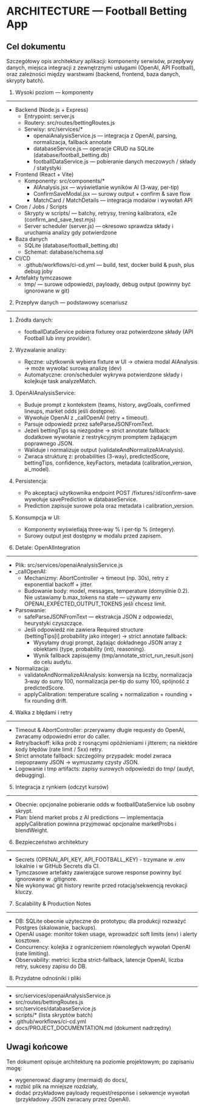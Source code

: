 ARCHITECTURE — Football Betting App
===================================

Cel dokumentu
------------
Szczegółowy opis architektury aplikacji: komponenty serwisów, przepływy danych, miejsca integracji z zewnętrznymi usługami (OpenAI, API Football), oraz zależności między warstwami (backend, frontend, baza danych, skrypty batch).

1. Wysoki poziom — komponenty
-----------------------------
- Backend (Node.js + Express)
  - Entrypoint: server.js
  - Routery: src/routes/bettingRoutes.js
  - Serwisy: src/services/*
    - openaiAnalysisService.js — integracja z OpenAI, parsing, normalizacja, fallback annotate
    - databaseService.js — operacje CRUD na SQLite (database/football_betting.db)
    - footballDataService.js — pobieranie danych meczowych / składy / statystyki
- Frontend (React + Vite)
  - Komponenty: src/components/*
    - AIAnalysis.jsx — wyświetlanie wyników AI (3‑way, per‑tip)
    - ConfirmSaveModal.jsx — surowy output + confirm & save flow
    - MatchCard / MatchDetails — integracja modalów i wywołań API
- Cron / Jobs / Scripts
  - Skrypty w scripts/ — batchy, retrysy, trening kalibratora, e2e (confirm_and_save_test.mjs)
  - Server scheduler (server.js) — okresowo sprawdza składy i uruchamia analizy gdy potwierdzone
- Baza danych
  - SQLite (database/football_betting.db)
  - Schemat: database/schema.sql
- CI/CD
  - .github/workflows/ci-cd.yml — build, test, docker build & push, plus debug joby
- Artefakty tymczasowe
  - tmp/ — surowe odpowiedzi, payloady, debug output (powinny być ignorowane w git)

2. Przepływ danych — podstawowy scenariusz
-----------------------------------------
1. Źródła danych:
   - footballDataService pobiera fixturey oraz potwierdzone składy (API Football lub inny provider).
2. Wyzwalanie analizy:
   - Ręczne: użytkownik wybiera fixture w UI -> otwiera modal AIAnalysis -> może wywołać surową analizę (dev)
   - Automatyczne: cron/scheduler wykrywa potwierdzone składy i kolejkuje task analyzeMatch.
3. OpenAIAnalysisService:
   - Buduje prompt z kontekstem (teams, history, avgGoals, confirmed lineups, market odds jeśli dostępne).
   - Wywołuje OpenAI z _callOpenAI (retry + timeout).
   - Parsuje odpowiedź przez safeParseJSONFromText.
   - Jeżeli bettingTips są niezgodne -> strict annotate fallback: dodatkowe wywołanie z restrykcyjnym promptem żądającym poprawnego JSON.
   - Waliduje i normalizuje output (validateAndNormalizeAIAnalysis).
   - Zwraca strukturę z: probabilities (3-way), predictedScore, bettingTips, confidence, keyFactors, metadata (calibration_version, ai_model).
4. Persistencja:
   - Po akceptacji użytkownika endpoint POST /fixtures/:id/confirm-save wywołuje savePrediction w databaseService.
   - Prediction zapisuje surowe pola oraz metadata i calibration_version.
5. Konsumpcja w UI:
   - Komponenty wyświetlają three‑way % i per‑tip % (integery).
   - Surowy output jest dostępny w modalu przed zapisem.

3. Detale: OpenAIIntegration
----------------------------
- Plik: src/services/openaiAnalysisService.js
- _callOpenAI:
  - Mechanizmy: AbortController -> timeout (np. 30s), retry z exponential backoff + jitter.
  - Budowanie body: model, messages, temperature (domyślnie 0.2). Nie ustawiamy b.max_tokens na stałe — używamy env OPENAI_EXPECTED_OUTPUT_TOKENS jeśli chcesz limit.
- Parsowanie:
  - safeParseJSONFromText — ekstrakcja JSON z odpowiedzi, heurystyki czyszczące.
  - Jeśli odpowiedź nie zawiera Required structure (bettingTips[i].probability jako integer) -> strict annotate fallback:
    - Wysyłamy drugi prompt, żądając dokładnego JSON array z obiektami {type, probability (int), reasoning}.
    - Wynik fallback zapisujemy (tmp/annotate_strict_run_result.json) do celu audytu.
- Normalizacja:
  - validateAndNormalizeAIAnalysis: konwersja na liczby, normalizacja 3‑way do sumy 100, normalizacja per‑tip do sumy 100, spójność z predictedScore.
  - applyCalibration: temperature scaling + normalization + rounding + fix rounding drift.

4. Walka z błędami i retry
--------------------------
- Timeout & AbortController: przerywamy długie requesty do OpenAI, zwracamy odpowiedni error do caller.
- Retry/backoff: kilka prób z rosnącymi opóźnieniami i jitterem; na niektóre kody błędów (rate limit / 5xx) retry.
- Strict annotate fallback: szczególny przypadek: model zwraca niepoprawny JSON -> wymuszamy czysty JSON.
- Logowanie i tmp artifacts: zapisy surowych odpowiedzi do tmp/ (audyt, debugging).

5. Integracja z rynkiem (odczyt kursów)
--------------------------------------
- Obecnie: opcjonalne pobieranie odds w footballDataService lub osobny skrypt.
- Plan: blend market probs z AI predictions — implementacja applyCalibration powinna przyjmować opcjonalne marketProbs i blendWeight.

6. Bezpieczeństwo architektury
------------------------------
- Secrets (OPENAI_API_KEY, API_FOOTBALL_KEY) - trzymane w .env lokalnie i w GitHub Secrets dla CI.
- Tymczasowe artefakty zawierające surowe response powinny być ignorowane w .gitignore.
- Nie wykonywać git history rewrite przed rotacją/sekwencją revokacji kluczy.

7. Scalability & Production Notes
---------------------------------
- DB: SQLite obecnie użyteczne do prototypu; dla produkcji rozważyć Postgres (skalowanie, backups).
- OpenAI usage: monitor token usage, wprowadzić soft limits (env) i alerty kosztowe.
- Concurrency: kolejka z ograniczeniem równoległych wywołań OpenAI (rate limiting).
- Observability: metrici: liczba strict-fallback, latencje OpenAI, liczba retry, sukcesy zapisu do DB.

8. Przydatne odnośniki i pliki
------------------------------
- src/services/openaiAnalysisService.js
- src/routes/bettingRoutes.js
- src/services/databaseService.js
- scripts/* (lista skryptów batch)
- .github/workflows/ci-cd.yml
- docs/PROJECT_DOCUMENTATION.md (dokument nadrzędny)

Uwagi końcowe
------------
Ten dokument opisuje architekturę na poziomie projektowym; po zapisaniu mogę:
- wygenerować diagramy (mermaid) do docs/,
- rozbić plik na mniejsze rozdziały,
- dodać przykładowe payloady request/response i sekwencje wywołań (przykładowy JSON zwracany przez OpenAI).
